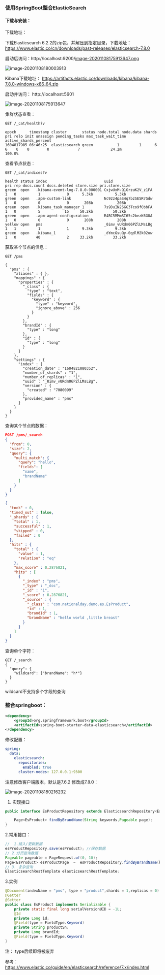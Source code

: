 ### 使用SpringBoot整合ElasticSearch

####  下载与安装：

下载地址：

下载Elasticsearch 6.2.2的zip包，并解压到指定目录，下载地址：https://www.elastic.co/cn/downloads/past-releases/elasticsearch-7.8.0

启动后访问：http://localhost:9200/[image-20201108175913647.png](https://github.com/rainluacgq/java/blob/master/搜索/elasticsearch/pic/image-20201108175913647.png)

![image-20201108180003913](https://github.com/rainluacgq/java/blob/master/搜索/elasticsearch/pic/image-20201108180003913.png)

Kibana下载地址： https://artifacts.elastic.co/downloads/kibana/kibana-7.8.0-windows-x86_64.zip

启动并访问： http://localhost:5601

![image-20201108175913647](https://github.com/rainluacgq/java/blob/master/搜索/elasticsearch/pic/image-20201108175913647.png)

集群状态查看：

```
GET /_cat/health?v
```

```
epoch      timestamp cluster       status node.total node.data shards pri relo init unassign pending_tasks max_task_wait_time active_shards_percent
1604817985 06:46:25  elasticsearch green           1         1      6   6    0    0        0             7              24.2m                100.0%
```

查看节点状态：

```
GET /_cat/indices?v
```

```
health status index                          uuid                   pri rep docs.count docs.deleted store.size pri.store.size
green  open   .kibana-event-log-7.8.0-000001 CxjwUxM-Q1GrzuK2V_z1FA   1   0          1            0      5.3kb          5.3kb
green  open   .apm-custom-link               Nc92z4paS4q7bzSE5R7Gdw   1   0          0            0       208b           208b
green  open   .kibana_task_manager_1         7s9DuIN2SGG3Tco9fObbFA   1   0          5           15     50.2kb         50.2kb
green  open   .apm-agent-configuration       R4BC5MMmSI65s2bezK6GUA   1   0          0            0       208b           208b
yellow open   pms                            _0imv_vURdm06PZlLMsLBg   1   1          1            1      9.3kb          9.3kb
green  open   .kibana_1                      _dYmcGsuQy-0qdlM2k02ow   1   0         40            2     33.2kb         33.2kb
```

获取某个节点的信息：

```
GET /pms
```

```
{
  "pms" : {
    "aliases" : { },
    "mappings" : {
      "properties" : {
        "_class" : {
          "type" : "text",
          "fields" : {
            "keyword" : {
              "type" : "keyword",
              "ignore_above" : 256
            }
          }
        },
        "brandId" : {
          "type" : "long"
        },
        "id" : {
          "type" : "long"
        }
      }
    },
    "settings" : {
      "index" : {
        "creation_date" : "1604821080352",
        "number_of_shards" : "1",
        "number_of_replicas" : "1",
        "uuid" : "_0imv_vURdm06PZlLMsLBg",
        "version" : {
          "created" : "7080099"
        },
        "provided_name" : "pms"
      }
    }
  }
}
```

查询某个节点的数据：

```json
POST /pms/_search
{
  "from": 0, 
  "size": 2, 
  "query": {
    "multi_match": {
      "query": "hello",
      "fields": [
        "name",
        "brandName"
      ]
    }
  }
}
```

```json
{
  "took" : 0,
  "timed_out" : false,
  "_shards" : {
    "total" : 1,
    "successful" : 1,
    "skipped" : 0,
    "failed" : 0
  },
  "hits" : {
    "total" : {
      "value" : 1,
      "relation" : "eq"
    },
    "max_score" : 0.2876821,
    "hits" : [
      {
        "_index" : "pms",
        "_type" : "_doc",
        "_id" : "1",
        "_score" : 0.2876821,
        "_source" : {
          "_class" : "com.nationalday.demo.es.EsProduct",
          "id" : 1,
          "brandId" : 1,
          "brandName" : "hello world ,little breast"
        }
      }
    ]
  }
}
```

查询单个字符：

```
GET /_search
{
  "query": {
    "wildcard": {"brandName": "h*"}
  }
}
```

wildcard不支持多个字段的查询

###  整合springboot：

```xml
<dependency>
    <groupId>org.springframework.boot</groupId>
    <artifactId>spring-boot-starter-data-elasticsearch</artifactId>
</dependency>
```

修改配置：

```yml
spring:
  data:
    elasticsearch:
      repositories:
        enabled: true
      cluster-nodes: 127.0.0.1:9300
```

注意修改客户端版本，默认是7.6.2 修改成7.8.0：

![image-20201108180216232](https://github.com/rainluacgq/java/blob/master/搜索/elasticsearch/pic/image-20201108180216232.png)

1. 实现接口

```java
public interface EsProductRepository extends ElasticsearchRepository<EsProduct, Long> {

    Page<EsProduct> findByBrandName(String keywords,Pageable page);
}
```

2.常用接口：

```java
//  1.插入/更新数据
esProductRepository.save(esProduct); //保存数据
// 2.分页查询数据
Pageable pageable = PageRequest.of(0, 10);
Page<EsProduct> esProductPage  =  esProductRepository.findByBrandName(keyword,pageable);
// 3. 复杂查询
ElasticsearchRestTemplate elasticsearchRestTemplate;
```

3.实例

```java
@Document(indexName = "pms", type = "product",shards = 1,replicas = 0)
@Getter
@Setter
public class EsProduct implements Serializable {
    private static final long serialVersionUID = -1L;
    @Id
    private Long id;
    @Field(type = FieldType.Keyword)
    private String productSn;
    private Long brandId;
    @Field(type = FieldType.Keyword)
}
```

注： type后续即将被废弃

参考： https://www.elastic.co/guide/en/elasticsearch/reference/7.x/index.html